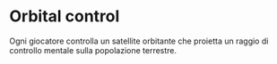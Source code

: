 # Orbital control

Ogni giocatore controlla un satellite orbitante che proietta un raggio di controllo mentale sulla popolazione terrestre.



